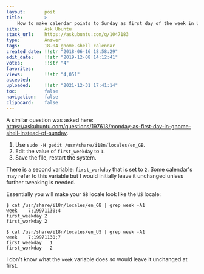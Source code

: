 ```yaml
---
layout:       post
title:        >
    How to make calendar points to Sunday as first day of the week in Ubuntu 18.04
site:         Ask Ubuntu
stack_url:    https://askubuntu.com/q/1047183
type:         Answer
tags:         18.04 gnome-shell calendar
created_date: !!str "2018-06-16 18:58:29"
edit_date:    !!str "2019-12-08 14:12:41"
votes:        !!str "4"
favorites:    
views:        !!str "4,051"
accepted:     
uploaded:     !!str "2021-12-31 17:41:14"
toc:          false
navigation:   false
clipboard:    false
---
```


A similar question was asked here: https://askubuntu.com/questions/197613/monday-as-first-day-in-gnome-shell-instead-of-sunday.

1.  Use `sudo -H gedit /usr/share/i18n/locales/en_GB`.
2.  Edit the value of `first_weekday` to `1`.
3.  Save the file, restart the system.

There is a second variable: `first_workday` that is set to `2`. Some calendar's may refer to this variable but I would initially leave it unchanged unless further tweaking is needed.

Essentially you will make your `GB` locale look like the `US` locale:

``` 
$ cat /usr/share/i18n/locales/en_GB | grep week -A1
week    7;19971130;4
first_weekday 2
first_workday 2

$ cat /usr/share/i18n/locales/en_US | grep week -A1
week    7;19971130;7
first_weekday	1
first_workday	2

```

I don't know what the `week` variable does so would leave it unchanged at first.
